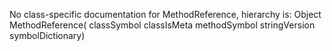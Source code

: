 No class-specific documentation for MethodReference, hierarchy is: 
Object
  MethodReference( classSymbol classIsMeta methodSymbol stringVersion symbolDictionary)
